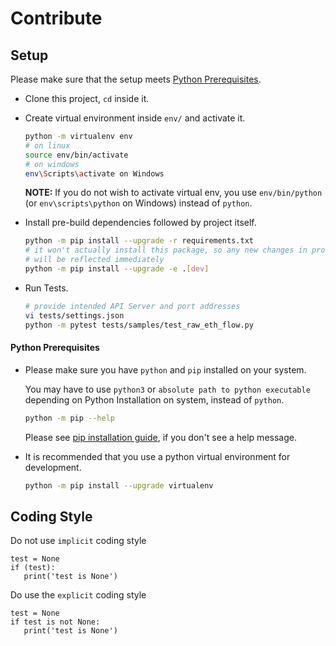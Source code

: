 # Contribute

## Setup

Please make sure that the setup meets [Python Prerequisites](#python-prerequisites).

- Clone this project, `cd` inside it.

- Create virtual environment inside `env/` and activate it.
  
  ```sh
  python -m virtualenv env
  # on linux
  source env/bin/activate
  # on windows
  env\Scripts\activate on Windows
  ```

  **NOTE:** If you do not wish to activate virtual env, you use `env/bin/python` (or `env\scripts\python` on Windows) instead of `python`.

- Install pre-build dependencies followed by project itself.

  ```sh
  python -m pip install --upgrade -r requirements.txt
  # it won't actually install this package, so any new changes in project src
  # will be reflected immediately
  python -m pip install --upgrade -e .[dev]
  ```

- Run Tests.

  ```sh
  # provide intended API Server and port addresses
  vi tests/settings.json
  python -m pytest tests/samples/test_raw_eth_flow.py
  ```

#### Python Prerequisites

- Please make sure you have `python` and `pip` installed on your system.

  You may have to use `python3` or `absolute path to python executable` depending on Python Installation on system, instead of `python`.

  ```sh
  python -m pip --help
  ```
  
  Please see [pip installation guide](https://pip.pypa.io/en/stable/installing/), if you don't see a help message.

- It is recommended that you use a python virtual environment for development.

  ```sh
  python -m pip install --upgrade virtualenv
  ```

## Coding Style

Do not use `implicit` coding style
```
test = None
if (test):
   print('test is None')
```

Do use the `explicit` coding style
```
test = None
if test is not None:
   print('test is None')
```